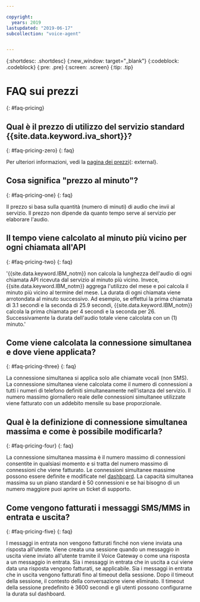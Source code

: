 ```yaml
---

copyright:
  years: 2019
lastupdated: "2019-06-17"
subcollection: "voice-agent"


---
```


{:shortdesc: .shortdesc}
{:new_window: target="_blank"}
{:codeblock: .codeblock}
{:pre: .pre}
{:screen: .screen}
{:tip: .tip}

# FAQ sui prezzi
{: #faq-pricing}

## Qual è il prezzo di utilizzo del servizio standard {{site.data.keyword.iva_short}}?
{: #faq-pricing-zero}
{: faq}

 Per ulteriori informazioni, vedi la [pagina dei prezzi](https://cloud.ibm.com/catalog/services/voice-agent-with-watson){: external}. 

## Cosa significa "prezzo al minuto"?
{: #faq-pricing-one}
{: faq}

Il prezzo si basa sulla quantità (numero di minuti) di audio che invii al servizio. Il prezzo non dipende da quanto tempo serve al servizio per elaborare l'audio.


## Il tempo viene calcolato al minuto più vicino per ogni chiamata all'API 
{: #faq-pricing-two}
{: faq}

'{{site.data.keyword.IBM_notm}} non calcola la lunghezza dell'audio di ogni chiamata API ricevuta dal servizio al minuto più vicino. Invece, {{site.data.keyword.IBM_notm}} aggrega l'utilizzo del mese e poi calcola il minuto più vicino al termine del mese. La durata di ogni chiamata viene arrotondata al minuto successivo. Ad esempio, se effettui la prima chiamata di 3.1 secondi e la seconda di 25.9 secondi, {{site.data.keyword.IBM_notm}} calcola la prima chiamata per 4 secondi e la seconda per 26. Successivamente la durata dell'audio totale viene calcolata con un (1) minuto.'


## Come viene calcolata la connessione simultanea e dove viene applicata?
{: #faq-pricing-three}
{: faq}

La connessione simultanea si applica solo alle chiamate vocali (non SMS). La connessione simultanea viene calcolata come il numero di connessioni a tutti i numeri di telefono definiti simultaneamente nell'istanza del servizio. Il numero massimo giornaliero reale delle connessioni simultanee utilizzate viene fatturato con un addebito mensile su base proporzionale.

## Qual è la definizione di connessione simultanea massima e come è possibile modificarla?

{: #faq-pricing-four}
{: faq}

La connessione simultanea massima è il numero massimo di connessioni consentite in qualsiasi momento e si tratta del numero massimo di connessioni che viene fatturato. Le connessioni simultanee massime possono essere definite e modificate nel [dashboard](https://cloud.ibm.com/docs/services/voice-agent?topic=voice-agent-edit_concurrency). La capacità simultanea massima su un piano standard è 50 connessioni e se hai bisogno di un numero maggiore puoi aprire un ticket di supporto.

## Come vengono fatturati i messaggi SMS/MMS in entrata e uscita?

{: #faq-pricing-five}
{: faq}

I messaggi in entrata non vengono fatturati finché non viene inviata una risposta all'utente. Viene creata una sessione quando un messaggio in uscita viene inviato all'utente tramite il Voice Gateway o come una risposta a un messaggio in entrata. Sia i messaggi in entrata che in uscita a cui viene data una risposta vengono fatturati, se applicabile.
Sia i messaggi in entrata che in uscita vengono fatturati fino al timeout della sessione. Dopo il timeout della sessione, il contesto della conversazione viene eliminato. Il timeout della sessione predefinito è 3600 secondi e gli utenti possono configurarne la durata sul dashboard.
